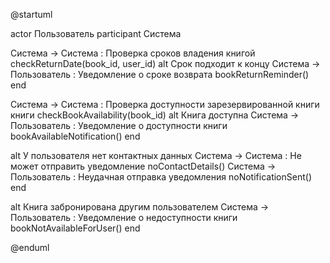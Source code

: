 @startuml

actor Пользователь
participant Система

Система -> Система : Проверка сроков владения книгой checkReturnDate(book_id, user_id)
alt Срок подходит к концу
    Система -> Пользователь : Уведомление о сроке возврата bookReturnReminder()
end

Система -> Система : Проверка доступности зарезервированной книги книги checkBookAvailability(book_id)
alt Книга доступна
    Система -> Пользователь : Уведомление о доступности книги bookAvailableNotification()
end

alt У пользователя нет контактных данных
    Система -> Система : Не может отправить уведомление noContactDetails()
    Система -> Пользователь : Неудачная отправка уведомления noNotificationSent()
end

alt Книга забронирована другим пользователем
    Система -> Пользователь : Уведомление о недоступности книги bookNotAvailableForUser()
end

@enduml
